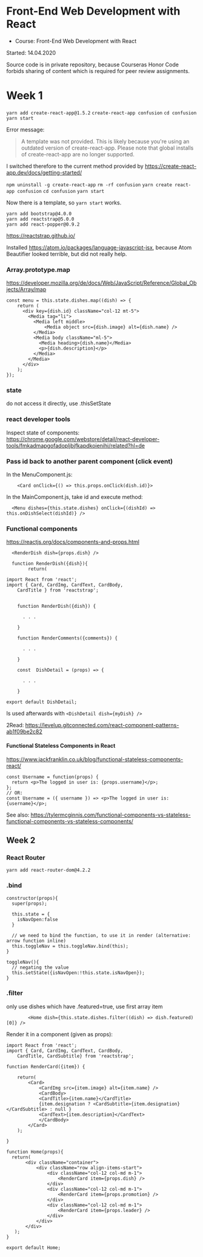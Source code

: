 # Front-End Web Development with React
- Course: Front-End Web Development with React

Started: 14.04.2020

Source code is in private repository, because Courseras Honor Code forbids sharing of content which is required for peer review assignments.

# Week 1

`yarn add create-react-app@1.5.2`
`create-react-app confusion`
`cd confusion`
`yarn start`

Error message:

> A template was not provided. This is likely because you're using an outdated version of create-react-app. Please note that global installs of create-react-app are no longer supported.

I switched therefore to the current method provided by
https://create-react-app.dev/docs/getting-started/

`npm uninstall -g create-react-app`
`rm -rf confusion`
`yarn create react-app confusion`
`cd confusion`
`yarn start`

Now there is a template, so `yarn start` works.

```
yarn add bootstrap@4.0.0
yarn add reactstrap@5.0.0
yarn add react-popper@0.9.2
```

https://reactstrap.github.io/

Installed https://atom.io/packages/language-javascript-jsx, because Atom Beautifier looked terrible, but did not really help.


### Array.prototype.map

https://developer.mozilla.org/de/docs/Web/JavaScript/Reference/Global_Objects/Array/map

```
const menu = this.state.dishes.map((dish) => {
    return (
      <div key={dish.id} className="col-12 mt-5">
        <Media tag="li">
          <Media left middle>
              <Media object src={dish.image} alt={dish.name} />
          </Media>
          <Media body className="ml-5">
            <Media heading>{dish.name}</Media>
            <p>{dish.description}</p>
          </Media>
        </Media>
      </div>
    );
});
```

### state

do not access it directly, use .thisSetState

### react developer tools

Inspect state of components:
https://chrome.google.com/webstore/detail/react-developer-tools/fmkadmapgofadopljbjfkapdkoienihi/related?hl=de

### Pass id back to another parent component (click event)

In the MenuComponent.js:
```
    <Card onClick={() => this.props.onClick(dish.id)}>
```

In the MainComponent.js, take id and execute method:
```
  <Menu dishes={this.state.dishes} onClick={(dishId) => this.onDishSelect(dishId)} />
```
### Functional components

https://reactjs.org/docs/components-and-props.html

```
  <RenderDish dish={props.dish} />
```

```
  function RenderDish({dish}){
        return(
```


```
import React from 'react';
import { Card, CardImg, CardText, CardBody,
    CardTitle } from 'reactstrap';


    function RenderDish({dish}) {

      . . .

    }

    function RenderComments({comments}) {

      . . .

    }

    const  DishDetail = (props) => {

      . . .

    }

export default DishDetail;
```

Is used afterwards with ```<DishDetail dish={myDish} />```

2Read: https://levelup.gitconnected.com/react-component-patterns-ab1f09be2c82



#### Functional Stateless Components in React
https://www.jackfranklin.co.uk/blog/functional-stateless-components-react/

```
const Username = function(props) {
  return <p>The logged in user is: {props.username}</p>;
};
// OR:
const Username = ({ username }) => <p>The logged in user is: {username}</p>;
```

See also: https://tylermcginnis.com/functional-components-vs-stateless-functional-components-vs-stateless-components/


## Week 2

### React Router

```
yarn add react-router-dom@4.2.2
```

### .bind

```
constructor(props){
  super(props);

  this.state = {
    isNavOpen:false
  }

  // we need to bind the function, to use it in render (alternative: arrow function inline)
  this.toggleNav = this.toggleNav.bind(this);
}

toggleNav(){
  // negating the value
  this.setState({isNavOpen:!this.state.isNavOpen});
}

```


### .filter

only use dishes which have .featured=true, use first array item
```
        <Home dish={this.state.dishes.filter((dish) => dish.featured)[0]} />
```

Render it in a component (given as props):

```
import React from 'react';
import { Card, CardImg, CardText, CardBody,
    CardTitle, CardSubtitle} from 'reactstrap';

function RenderCard({item}) {

    return(
        <Card>
            <CardImg src={item.image} alt={item.name} />
            <CardBody>
            <CardTitle>{item.name}</CardTitle>
            {item.designation ? <CardSubtitle>{item.designation}</CardSubtitle> : null }
            <CardText>{item.description}</CardText>
            </CardBody>
        </Card>
    );

}

function Home(props){
  return(
       <div className="container">
           <div className="row align-items-start">
               <div className="col-12 col-md m-1">
                   <RenderCard item={props.dish} />
               </div>
               <div className="col-12 col-md m-1">
                   <RenderCard item={props.promotion} />
               </div>
               <div className="col-12 col-md m-1">
                   <RenderCard item={props.leader} />
               </div>
           </div>
       </div>
   );
}

export default Home;
```
